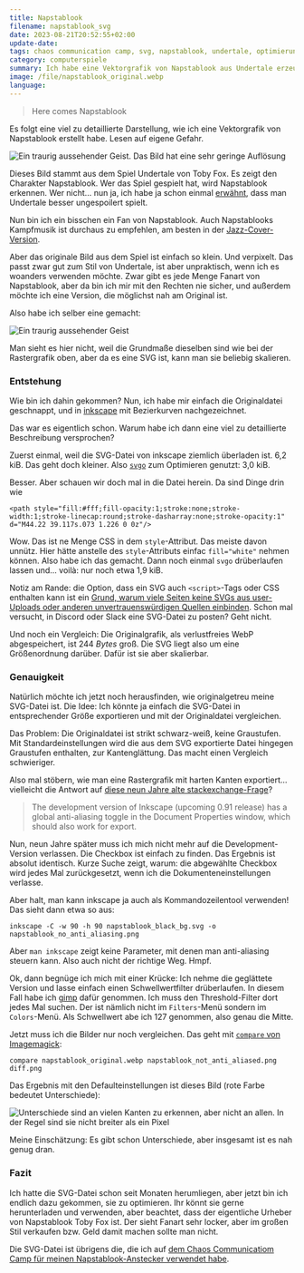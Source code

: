 ```yaml
---
title: Napstablook
filename: napstablook_svg
date: 2023-08-21T20:52:55+02:00
update-date:
tags: chaos communication camp, svg, napstablook, undertale, optimierung, inkscape
category: computerspiele
summary: Ich habe eine Vektorgrafik von Napstablook aus Undertale erzeugt. Hier eine viel zu detaillierte Entstehungsgeschichte.
image: /file/napstablook_original.webp
language:
---
```


> Here comes Napstablook

Es folgt eine viel zu detaillierte Darstellung, wie ich eine Vektorgrafik von Napstablook erstellt habe. Lesen auf eigene Gefahr.

![Ein traurig aussehender Geist. Das Bild hat eine sehr geringe Auflösung](/file/napstablook_original.webp "REALLY NOT FEELIN UP TO IT RIGHT NOW. SORRY.")

Dieses Bild stammt aus dem Spiel Undertale von Toby Fox. Es zeigt den Charakter Napstablook. Wer das Spiel gespielt hat, wird Napstablook erkennen. Wer nicht… nun ja, ich habe ja schon einmal [erwähnt](/blogposts/undertale), dass man Undertale besser ungespoilert spielt.

Nun bin ich ein bisschen ein Fan von Napstablook. Auch Napstablooks Kampfmusik ist durchaus zu empfehlen, am besten in der [Jazz-Cover-Version](https://www.youtube.com/watch?v=yeJx04_47Lc). 

Aber das originale Bild aus dem Spiel ist einfach so klein. Und verpixelt. Das passt zwar gut zum Stil von Undertale, ist aber unpraktisch, wenn ich es woanders verwenden möchte. Zwar gibt es jede Menge Fanart von Napstablook, aber da bin ich mir mit den Rechten nie sicher, und außerdem möchte ich eine Version, die möglichst nah am Original ist.

Also habe ich selber eine gemacht:

![Ein traurig aussehender Geist](/file/napstablook.svg "i'm fine, thanks.")

Man sieht es hier nicht, weil die Grundmaße dieselben sind wie bei der Rastergrafik oben, aber da es eine SVG ist, kann man sie beliebig skalieren.

### Entstehung

Wie bin ich dahin gekommen? Nun, ich habe mir einfach die Originaldatei geschnappt, und in [inkscape](https://inkscape.org) mit Bezierkurven nachgezeichnet.

Das war es eigentlich schon. Warum habe ich dann eine viel zu detaillierte Beschreibung versprochen?

Zuerst einmal, weil die SVG-Datei von inkscape ziemlich überladen ist. 6,2 kiB. Das geht doch kleiner. Also [`svgo`](https://github.com/svg/svgo) zum Optimieren genutzt: 3,0 kiB.

Besser. Aber schauen wir doch mal in die Datei herein. Da sind Dinge drin wie

```
<path style="fill:#fff;fill-opacity:1;stroke:none;stroke-width:1;stroke-linecap:round;stroke-dasharray:none;stroke-opacity:1" d="M44.22 39.117s.073 1.226 0 0z"/>
```

Wow. Das ist ne Menge CSS in dem `style`-Attribut. Das meiste davon unnütz. Hier hätte anstelle des `style`-Attributs einfac `fill="white"` nehmen können. Also habe ich das gemacht. Dann noch einmal `svgo` drüberlaufen lassen und… voilà: nur noch etwa 1,9 kiB.

Notiz am Rande: die Option, dass ein SVG auch `<script>`-Tags oder CSS enthalten kann ist ein [Grund, warum viele Seiten keine SVGs aus user-Uploads oder anderen unvertrauenswürdigen Quellen einbinden](https://research.securitum.com/do-you-allow-to-load-svg-files-you-have-xss/). Schon mal versucht, in Discord oder Slack eine SVG-Datei zu posten? Geht nicht.

Und noch ein Vergleich: Die Originalgrafik, als verlustfreies WebP abgespeichert, ist 244 *Bytes* groß. Die SVG liegt also um eine Größenordnung darüber. Dafür ist sie aber skalierbar.

### Genauigkeit

Natürlich möchte ich jetzt noch herausfinden, wie originalgetreu meine SVG-Datei ist. Die Idee: Ich könnte ja einfach die SVG-Datei in entsprechender Größe exportieren und mit der Originaldatei vergleichen.

Das Problem: Die Originaldatei ist strikt schwarz-weiß, keine Graustufen. Mit Standardeinstellungen wird die aus dem SVG exportierte Datei hingegen Graustufen enthalten, zur Kantenglättung. Das macht einen Vergleich schwieriger.

Also mal stöbern, wie man eine Rastergrafik mit harten Kanten exportiert… vielleicht die Antwort auf [diese neun Jahre alte stackexchange-Frage](https://graphicdesign.stackexchange.com/questions/32058/how-to-rasterize-an-svg-without-anti-aliasing)?

> The development version of Inkscape (upcoming 0.91 release) has a global anti-aliasing toggle in the Document Properties window, which should also work for export.

Nun, neun Jahre später muss ich mich nicht mehr auf die Development-Version verlassen. Die Checkbox ist einfach zu finden. Das Ergebnis ist absolut identisch. Kurze Suche zeigt, warum: die abgewählte Checkbox wird jedes Mal zurückgesetzt, wenn ich die Dokumenteneinstellungen verlasse.

Aber halt, man kann inkscape ja auch als Kommandozeilentool verwenden! Das sieht dann etwa so aus:

```
inkscape -C -w 90 -h 90 napstablook_black_bg.svg -o napstablook_no_anti_aliasing.png
```

Aber `man inkscape` zeigt keine Parameter, mit denen man anti-aliasing steuern kann. Also auch nicht der richtige Weg. Hmpf.

Ok, dann begnüge ich mich mit einer Krücke: Ich nehme die geglättete Version und lasse einfach einen Schwellwertfilter drüberlaufen. In diesem Fall habe ich [gimp](https://www.gimp.org/) dafür genommen. Ich muss den Threshold-Filter dort jedes Mal suchen. Der ist nämlich nicht im `Filters`-Menü sondern im `Colors`-Menü. Als Schwellwert abe ich 127 genommen, also genau die Mitte.

Jetzt muss ich die Bilder nur noch vergleichen. Das geht mit [`compare` von Imagemagick](https://imagemagick.org/script/compare.php):

```
compare napstablook_original.webp napstablook_not_anti_aliased.png diff.png
```

Das Ergebnis mit den Defaulteinstellungen ist dieses Bild (rote Farbe bedeutet Unterschiede):

![Unterschiede sind an vielen Kanten zu erkennen, aber nicht an allen. In der Regel sind sie nicht breiter als ein Pixel](/file/napstablook_diff.webp "spooky")

Meine Einschätzung: Es gibt schon Unterschiede, aber insgesamt ist es nah genug dran.

### Fazit

Ich hatte die SVG-Datei schon seit Monaten herumliegen, aber jetzt bin ich endlich dazu gekommen, sie zu optimieren. Ihr könnt sie gerne herunterladen und verwenden, aber beachtet, dass der eigentliche Urheber von Napstablook Toby Fox ist. Der sieht Fanart sehr locker, aber im großen Stil verkaufen bzw. Geld damit machen sollte man nicht.

Die SVG-Datei ist übrigens die, die ich auf [dem Chaos Communicatiom Camp für meinen Napstablook-Anstecker verwendet habe](/blogposts/camp_2023).
